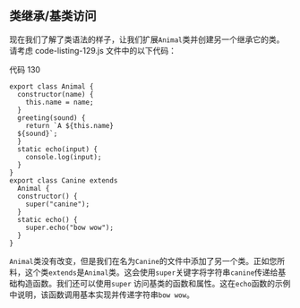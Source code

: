 ## 类继承/基类访问

现在我们了解了类语法的样子，让我们扩展`Animal`类并创建另一个继承它的类。请考虑 code-listing-129.js 文件中的以下代码：

代码 130

```
export class Animal {
  constructor(name) {
    this.name = name;
  }
  greeting(sound) {
    return `A ${this.name}
  ${sound}`;
  }
  static echo(input) {
    console.log(input);
  }
}
export class Canine extends
  Animal {
  constructor() {
    super("canine");
  }
  static echo() {
    super.echo("bow wow");
  }
}

```

`Animal`类没有改变，但是我们在名为`Canine`的文件中添加了另一个类。正如您所料，这个类`extends`是`Animal`类。这会使用`super`关键字将字符串`canine`传递给基础构造函数。我们还可以使用`super` 访问基类的函数和属性。这在`echo`函数的示例中说明，该函数调用基本实现并传递字符串`bow wow`。